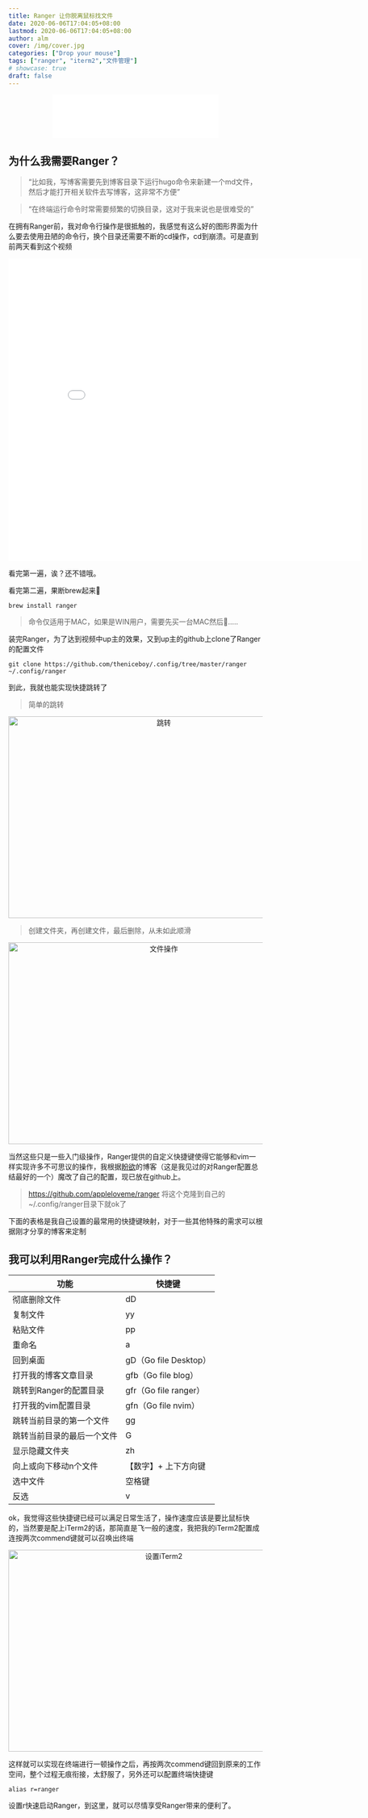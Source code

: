 ```yaml
---
title: Ranger 让你脱离鼠标找文件
date: 2020-06-06T17:04:05+08:00
lastmod: 2020-06-06T17:04:05+08:00
author: alm
cover: /img/cover.jpg
categories: ["Drop your mouse"]
tags: ["ranger", "iterm2","文件管理"]
# showcase: true
draft: false
---
```


<div align="center">
<iframe frameborder="no" border="0" marginwidth="0" marginheight="0" width=330 height=86 src="//music.163.com/outchain/player?type=2&id=31356283&auto=1&height=66"></iframe>
</div>


## 为什么我需要Ranger？


> “比如我，写博客需要先到博客目录下运行hugo命令来新建一个md文件，然后才能打开相关软件去写博客，这非常不方便”

> “在终端运行命令时常需要频繁的切换目录，这对于我来说也是很难受的”

在拥有Ranger前，我对命令行操作是很抵触的，我感觉有这么好的图形界面为什么要去使用丑陋的命令行，换个目录还需要不断的cd操作，cd到崩溃。可是直到前两天看到这个视频

<div align="center">
<iframe width="700" height="600" src="//player.bilibili.com/player.html?aid=64990176&bvid=BV1b4411R7ck&cid=112804027&page=1" scrolling="no" border="0" frameborder="no" framespacing="0" allowfullscreen="true"> </iframe>
</div>

看完第一遍，诶？还不错哦。

看完第二遍，果断brew起来:beers:

```
brew install ranger
```

> 命令仅适用于MAC，如果是WIN用户，需要先买一台MAC然后:dog:.....

装完Ranger，为了达到视频中up主的效果，又到up主的github上clone了Ranger的配置文件

```
git clone https://github.com/theniceboy/.config/tree/master/ranger ~/.config/ranger
```

到此，我就也能实现快捷跳转了

> 简单的跳转

<div align="center">
<img src="https://media.giphy.com/media/m9uUDUB0cWDRyhyPq5/source.gif" width="600" height="400" alt="跳转"/>
</div>


> 创建文件夹，再创建文件，最后删除，从未如此顺滑

<div align="center">
<img src="https://media.giphy.com/media/UtuHqIFKl4PQoukBer/source.gif" width="600" height="400" alt="文件操作"/>
</div>

当然这些只是一些入门级操作，Ranger提供的自定义快捷键使得它能够和vim一样实现许多不可思议的操作，我根据[盼欲](http://www.huangpan.net/posts/ji-ke/2019-08-21-ranger.html)的博客（这是我见过的对Ranger配置总结最好的一个）魔改了自己的配置，现已放在github上。

> https://github.com/appleloveme/ranger 将这个克隆到自己的~/.config/ranger目录下就ok了

下面的表格是我自己设置的最常用的快捷键映射，对于一些其他特殊的需求可以根据刚才分享的博客来定制

## 我可以利用Ranger完成什么操作？

|            功能            | 快捷键                     |
|            ----            | ----                       |
|        彻底删除文件        | dD                         |
|          复制文件          | yy                         |
|          粘贴文件          | pp                         |
|           重命名           | a                          |
|          回到桌面          | gD（Go file Desktop） |
|    打开我的博客文章目录    | gfb（Go file blog）       |
|   跳转到Ranger的配置目录   | gfr（Go file ranger）     |
|    打开我的vim配置目录     | gfn（Go file nvim）       |
|  跳转当前目录的第一个文件  | gg                         |
| 跳转当前目录的最后一个文件 | G                          |
|       显示隐藏文件夹       | zh                         |
|   向上或向下移动n个文件    | 【数字】+ 上下方向键       |
|          选中文件          | 空格键                     |
|            反选            | v                          |

ok，我觉得这些快捷键已经可以满足日常生活了，操作速度应该是要比鼠标快的，当然要是配上iTerm2的话，那简直是飞一般的速度，我把我的iTerm2配置成连按两次commend键就可以召唤出终端

<div align="center">
<img src="https://tva1.sinaimg.cn/large/007S8ZIlly1gfiqsh19l8j31ff0u0wsb.jpg" width="600" height="400" alt="设置iTerm2"/>
</div>

这样就可以实现在终端进行一顿操作之后，再按两次commend键回到原来的工作空间，整个过程无痕衔接，太舒服了，另外还可以配置终端快捷键

```
alias r=ranger
```

设置r快速启动Ranger，到这里，就可以尽情享受Ranger带来的便利了。



